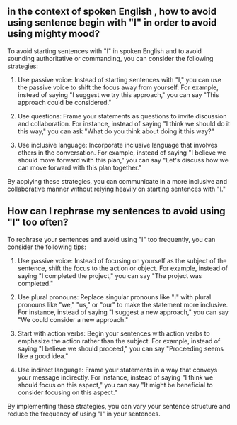 
## in the context of spoken English , how to avoid using  sentence begin with "I"  in order to avoid using mighty mood?

To avoid starting sentences with "I" in spoken English and to avoid sounding authoritative or commanding, you can consider the following strategies:

1. Use passive voice: Instead of starting sentences with "I," you can use the passive voice to shift the focus away from yourself. For example, instead of saying "I suggest we try this approach," you can say "This approach could be considered."

2. Use questions: Frame your statements as questions to invite discussion and collaboration. For instance, instead of saying "I think we should do it this way," you can ask "What do you think about doing it this way?"

3. Use inclusive language: Incorporate inclusive language that involves others in the conversation. For example, instead of saying "I believe we should move forward with this plan," you can say "Let's discuss how we can move forward with this plan together."

By applying these strategies, you can communicate in a more inclusive and collaborative manner without relying heavily on starting sentences with "I."


## How can I rephrase my sentences to avoid using "I" too often?

To rephrase your sentences and avoid using "I" too frequently, you can consider the following tips:

1. Use passive voice: Instead of focusing on yourself as the subject of the sentence, shift the focus to the action or object. For example, instead of saying "I completed the project," you can say "The project was completed."

2. Use plural pronouns: Replace singular pronouns like "I" with plural pronouns like "we," "us," or "our" to make the statement more inclusive. For instance, instead of saying "I suggest a new approach," you can say "We could consider a new approach."

3. Start with action verbs: Begin your sentences with action verbs to emphasize the action rather than the subject. For example, instead of saying "I believe we should proceed," you can say "Proceeding seems like a good idea."

4. Use indirect language: Frame your statements in a way that conveys your message indirectly. For instance, instead of saying "I think we should focus on this aspect," you can say "It might be beneficial to consider focusing on this aspect."

By implementing these strategies, you can vary your sentence structure and reduce the frequency of using "I" in your sentences.





